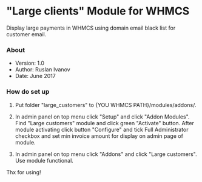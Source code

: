 # "Large clients" Module for WHMCS #

Display large payments in WHMCS using domain email black list for customer email.

### About ###

* Version: 1.0
* Author: Ruslan Ivanov
* Date: June 2017

### How do set up ###

1. Put folder "large_customers" to {YOU WHMCS PATH}/modules/addons/.

2. In admin panel on top menu click "Setup" and click "Addon Modules". Find "Large customers" module and click green "Activate" button. After module activating click button "Configure" and tick Full Administrator checkbox and set min invoice amount for display on admin page of module.

3. In admin panel on top menu click "Addons" and click "Large customers". Use module functional.

Thx for using!